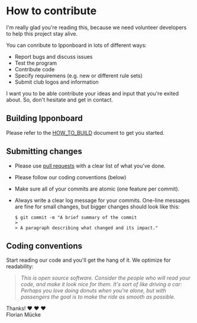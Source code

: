 # How to contribute

I'm really glad you're reading this, because we need volunteer developers to help this project stay alive.

You can conribute to Ipponboard in lots of different ways:

- Report bugs and discuss issues
- Test the program
- Contribute code
- Specify requiremens (e.g. new or different rule sets)
- Submit club logos and information 

I want you to be able contribute your ideas and input that you're exited about. So, don't hesitate and get in contact.

## Building Ipponboard

Please refer to the [HOW_TO_BUILD](HOW_TO_BUILD.md) document to get you started.

## Submitting changes

- Please use [pull requests](http://help.github.com/pull-requests/) with a clear list of what you've done. 
- Please follow our coding conventions (below)
- Make sure all of your commits are atomic (one feature per commit).
- Always write a clear log message for your commits. One-line messages are fine for small changes, but bigger changes should look like this:

      $ git commit -m "A brief summary of the commit
      > 
      > A paragraph describing what changed and its impact."

## Coding conventions

Start reading our code and you'll get the hang of it. We optimize for readability:

> _This is open source software. Consider the people who will read your code, and make it look nice for them. It's sort of like driving a car: Perhaps you love doing donuts when you're alone, but with passengers the goal is to make the ride as smooth as possible._

Thanks! ❤️ ❤️ ❤️<br>
Florian Mücke